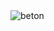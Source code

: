 <img alt="beton" src="https://github.com/user-attachments/assets/d0211eed-1529-4995-b055-45eda2f72a42" />
